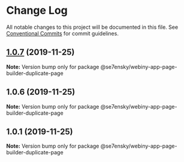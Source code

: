 # Change Log

All notable changes to this project will be documented in this file.
See [Conventional Commits](https://conventionalcommits.org) for commit guidelines.

## [1.0.7](https://github.com/SE7ENSKY/se7ensky-webiny-plugins/compare/@se7ensky/webiny-app-page-builder-duplicate-page@1.0.6...@se7ensky/webiny-app-page-builder-duplicate-page@1.0.7) (2019-11-25)

**Note:** Version bump only for package @se7ensky/webiny-app-page-builder-duplicate-page





## 1.0.6 (2019-11-25)

**Note:** Version bump only for package @se7ensky/webiny-app-page-builder-duplicate-page





## 1.0.1 (2019-11-25)

**Note:** Version bump only for package @se7ensky/webiny-app-page-builder-duplicate-page
